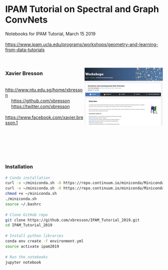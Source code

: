 # IPAM Tutorial on Spectral and Graph ConvNets
Notebooks for IPAM Tutorial, March 15 2019<br>
<br>
https://www.ipam.ucla.edu/programs/workshops/geometry-and-learning-from-data-tutorials
<br>
<br>
<br>



<img src="pic/ipam_tutorial.jpg" align="right" width="250"/>


### Xavier Bresson
<img src="pic/home100.jpg" width="15" height="15"/> http://www.ntu.edu.sg/home/xbresson<br>
<img src="pic/github100.jpg" width="15" height="15"/> https://github.com/xbresson<br>
<img src="pic/twitter100.jpg" width="15" height="15"/> https://twitter.com/xbresson <br>
<img src="pic/facebook100.jpg" width="15" height="15"/> https://www.facebook.com/xavier.bresson.1 <br>
<br>



<br>
<br>
<br>
<br>

### Installation
   ```sh
   # Conda installation
   curl -o ~/miniconda.sh -O https://repo.continuum.io/miniconda/Miniconda3-latest-Linux-x86_64.sh # Linux
   curl -o ~/miniconda.sh -O https://repo.continuum.io/miniconda/Miniconda3-latest-MacOSX-x86_64.sh # OSX
   chmod +x ~/miniconda.sh
   ./miniconda.sh
   source ~/.bashrc

   # Clone GitHub repo
   git clone https://github.com/xbresson/IPAM_Tutorial_2019.git
   cd IPAM_Tutorial_2019

   # Install python libraries
   conda env create -f environment.yml
   source activate ipam2019

   # Run the notebooks
   jupyter notebook
   ```
<br>
